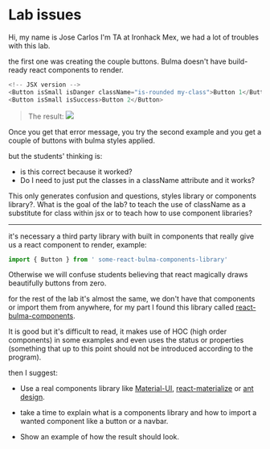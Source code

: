 # Lab issues

Hi, my name is Jose Carlos I'm TA at Ironhack Mex, we had a lot of troubles with this lab.

the first one was creating the couple buttons. Bulma doesn't have build-ready react components to render.

```js
<!-- JSX version -->
<Button isSmall isDanger className="is-rounded my-class">Button 1</Button>
<Button isSmall isSuccess>Button 2</Button>
```

> The result: 
> ![](https://s8.postimg.cc/6m8dbyy39/error1.png)

Once you get that error message, you try the second example and you get a couple of buttons with bulma styles applied.

but the students' thinking is:

* is this correct because it worked?
* Do I need to just put the classes in a className attribute and it works?

This only generates confusion and questions, styles library or components library?. What is the goal of the lab? to teach the use of className as a substitute for class within jsx or to teach how to use component libraries?

---

it's necessary a third party library with built in components that really give us a react component to render, example: 

```js
import { Button } from ' some-react-bulma-components-library'
```

Otherwise we will confuse students believing that react magically draws beautifully buttons from zero.

for the rest of the lab it's almost the same, we don't have that components or import them from anywhere, for my part I found this library called [react-bulma-components](https://github.com/couds/react-bulma-components).

It is good but it's difficult to read, it makes use of HOC (high order components) in some examples and even uses the status or properties (something that up to this point should not be introduced according to the program).

then I suggest:

* Use a real components library like [Material-UI](https://material-ui.com/), [react-materialize](https://react-materialize.github.io/#/) or [ant design](https://ant.design/).

* take a time to explain what is a components library and how to import a wanted component like a button or a navbar.

* Show an example of how the result should look.